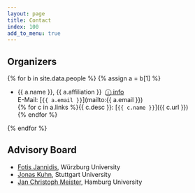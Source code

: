```yaml
---
layout: page
title: Contact
index: 100
add_to_menu: true
---
```




## Organizers

{% for b in site.data.people %}
{% assign a = b[1] %}

- {{ a.name }}, {{ a.affiliation }} &nbsp;<a href="javascript:toggle('#details-{{ forloop.index }}')">&#9432; info</a><br/>
  E-Mail: [`{{ a.email }}`](mailto:{{ a.email }})<br/>
  {% for c in a.links %}{{ c.desc }}: [`{{ c.name }}`]({{ c.url }})<br/>
  {% endfor %}
  <div id="details-{{ forloop.index }}" style="display:none;">
	{{ a.bio | markdownify }}
  </div>
{% endfor %}




## Advisory Board

- [Fotis Jannidis](http://www.jannidis.de), Würzburg University
- [Jonas Kuhn](http://www.ims.uni-stuttgart.de/~jonas/), Stuttgart University
- [Jan Christoph Meister](https://www.slm.uni-hamburg.de/germanistik/personen/meister.html), Hamburg University
